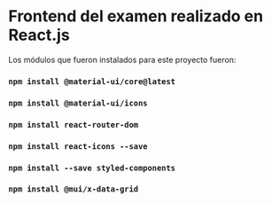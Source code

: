 # Frontend del examen realizado en React.js

Los módulos que fueron instalados para este proyecto fueron:

### `npm install @material-ui/core@latest`
### `npm install @material-ui/icons`
### `npm install react-router-dom`
### `npm install react-icons --save`
### `npm install --save styled-components`
### `npm install @mui/x-data-grid`
